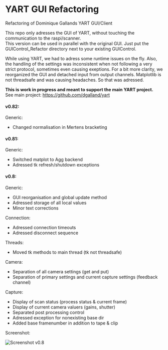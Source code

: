 # YART GUI Refactoring
Refactoring of Dominique Gallands YART GUI/Client

This repo only adresses the GUI of YART, without touching the communication to the raspi/scanner.\
This version can be used in parallel with the original GUI. Just put the GUIControl_Refactor directory next to your existing GUIControl.

While using YART, we had to adress some runtime issues on the fly.
Also, the handling of the settings was inconsistent when not following a very strict protocol, sometimes even causing exeptions.
For a bit more clarity, we reorganized the GUI and detached input from output channels.
Matplotlib is not threadsafe and was causing headaches. So that was adressed.

**This is work in progress and meant to support the main YART project.**\
See main project: https://github.com/dgalland/yart



#### v0.82:

Generic:
- Changed normalisation in Mertens bracketing


#### v0.81:

Generic:
- Switched matplot to Agg backend
- Adressed tk refresh/shutdown exceptions


#### v0.8:

Generic:
- GUI reorganisation and global update method
- Adressed storage of all local values
- Minor text corrections

Connection:
- Adressed connection timeouts
- Adressed disconnect sequence

Threads:
- Moved tk methods to main thread (tk not threadsafe)

Camera:
- Separation of all camera settings (get and put)
- Separation of primary settings and current capture settings (feedback channel)

Capture:
- Display of scan status (process status & current frame)
- Display of current camera valuers (gains, shutter)
- Separated post processing control
- Adressed exception for nonexisting base dir
- Added base framenumber in addition to tape & clip

Screenshot:

![Screenshot v0.8](https://github.com/patsib/yart_gui/blob/main/img/v0.8b.jpg)

